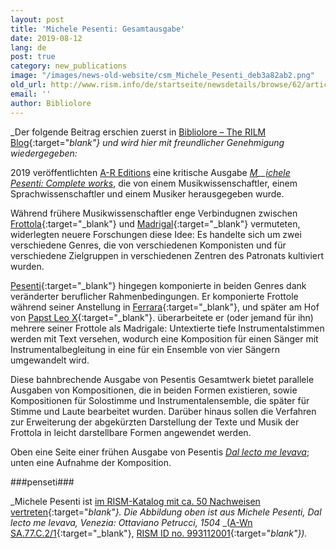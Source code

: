 ```yaml
---
layout: post
title: 'Michele Pesenti: Gesamtausgabe'
date: 2019-08-12
lang: de
post: true
category: new_publications
image: "/images/news-old-website/csm_Michele_Pesenti_deb3a82ab2.png"
old_url: http://www.rism.info/de/startseite/newsdetails/browse/62/article/64/michele-pesenti-complete-works.html
email: ''
author: Bibliolore
---
```



_Der folgende Beitrag erschien zuerst in [Bibliolore – The RILM Blog](https://bibliolore.org/2019/05/20/michele-pesenti-complete-works/){:target="_blank"} und wird hier mit freundlicher Genehmigung wiedergegeben:_

2019 veröffentlichten [A-R Editions](https://www.areditions.com/) eine kritische Ausgabe _[M](https://www.areditions.com/pesenti-complete-works-r171.html?mc_cid=1d97453d3c&mc_eid=fc69aee4f2)__[ichele Pesenti: Complete works](https://www.areditions.com/pesenti-complete-works-r171.html?mc_cid=1d97453d3c&mc_eid=fc69aee4f2)_, die von einem Musikwissenschaftler, einem Sprachwissenschaftler und einem Musiker herausgegeben wurde.

Während frühere Musikwissenschaftler enge Verbindugnen zwischen [Frottola](https://en.wikipedia.org/wiki/Frottola){:target="_blank"} und [Madrigal](https://en.wikipedia.org/wiki/Madrigal){:target="_blank"} vermuteten, widerlegten neuere Forschungen diese Idee: Es handelte sich um zwei verschiedene Genres, die von verschiedenen Komponisten und für verschiedene Zielgruppen in verschiedenen Zentren des Patronats kultiviert wurden.

[Pesenti](https://en.wikipedia.org/wiki/Michele_Pesenti){:target="_blank"} hingegen komponierte in beiden Genres dank veränderter beruflicher Rahmenbedingungen. Er komponierte Frottole während seiner Anstellung in [Ferrara](https://de.wikipedia.org/wiki/Ferrara){:target="_blank"}, und später am Hof von [Papst Leo X](https://de.wikipedia.org/wiki/Leo_X.){:target="_blank"}. überarbeitete er (oder jemand für ihn) mehrere seiner Frottole als Madrigale: Untextierte tiefe Instrumentalstimmen werden mit Text versehen, wodurch eine Komposition für einen Sänger mit Instrumentalbegleitung in eine für ein Ensemble von vier Sängern umgewandelt wird.

Diese bahnbrechende Ausgabe von Pesentis Gesamtwerk bietet parallele Ausgaben von Kompositionen, die in beiden Formen existieren, sowie Kompositionen für Solostimme und Instrumentalensemble, die später für Stimme und Laute bearbeitet wurden. Darüber hinaus sollen die Verfahren zur Erweiterung der abgekürzten Darstellung der Texte und Musik der Frottola in leicht darstellbare Formen angewendet werden.

Oben eine Seite einer frühen Ausgabe von Pesentis [_Dal lecto me levava_](http://stcpress.org/pieces/dal_lecto_me_levava); unten eine Aufnahme der Komposition.

###penseti###



_Michele Pesenti ist [im RISM-Katalog mit ca. 50 Nachweisen vertreten](https://opac.rism.info/search?View=rism&author=Pesenti+Michele){:target="_blank"}. Die Abbildung oben ist aus_ _Michele Pesenti, Dal lecto me levava, Venezia: Ottaviano Petrucci, 1504_ _([A-Wn SA.77.C.2/1](http://data.onb.ac.at/rep/10044D45){:target="_blank"}, [RISM ID no. 993112001](https://opac.rism.info/search?id=00000993112001&View=rism){:target="_blank"})._



